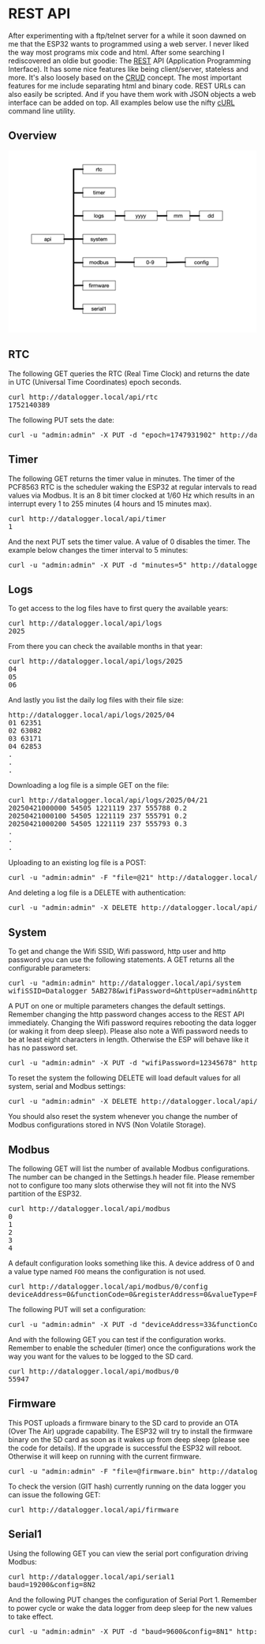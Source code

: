 # REST API

After experimenting with a ftp/telnet server for a while it soon dawned on me that the ESP32 wants to programmed using a web server. I never liked the way most programs mix code and html. After some searching I rediscovered an oldie but goodie: The [REST](https://en.wikipedia.org/wiki/REST) API (Application Programming Interface). It has some nice features like being client/server, stateless and more. It's also loosely based on the [CRUD](https://en.wikipedia.org/wiki/Create,_read,_update_and_delete) concept. The most important features for me include separating html and binary code. REST URLs can also easily be scripted. And if you have them work with JSON objects a web interface can be added on top. All examples below use the nifty [cURL](https://curl.se/) command line utility. 

## Overview

![RESTful](images/RESTful.png)

## RTC
The following GET queries the RTC (Real Time Clock) and returns the date in UTC (Universal Time Coordinates) epoch seconds.
<pre>
curl http://datalogger.local/api/rtc
1752140389
</pre>

The following PUT sets the date:
<pre>
curl -u "admin:admin" -X PUT -d "epoch=1747931902" http://datalogger.local/api/rtc
</pre>

## Timer
The following GET returns the timer value in minutes. The timer of the PCF8563 RTC is the scheduler waking the ESP32 at regular intervals to read values via Modbus. It is an 8 bit timer clocked at 1/60 Hz which results in an interrupt every 1 to 255 minutes (4 hours and 15 minutes max).
<pre>
curl http://datalogger.local/api/timer
1
</pre>

And the next PUT sets the timer value. A value of 0 disables the timer. The example below changes the timer interval to 5 minutes:
<pre>
curl -u "admin:admin" -X PUT -d "minutes=5" http://datalogger.local/api/timer
</pre>

## Logs
To get access to the log files have to first query the available years:
<pre>
curl http://datalogger.local/api/logs
2025
</pre>

From there you can check the available months in that year:
<pre>
curl http://datalogger.local/api/logs/2025
04
05
06
</pre>

And lastly you list the daily log files with their file size:
<pre>
http://datalogger.local/api/logs/2025/04
01 62351
02 63082
03 63171
04 62853
.
.
.
</pre> 

Downloading a log file is a simple GET on the file:
<pre>
curl http://datalogger.local/api/logs/2025/04/21
20250421000000 54505 1221119 237 555788 0.2
20250421000100 54505 1221119 237 555791 0.2
20250421000200 54505 1221119 237 555793 0.3
.
.
.
</pre>

Uploading to an existing log file is a POST:
<pre>
curl -u "admin:admin" -F "file=@21" http://datalogger.local/api/logs/2025/04/21
</pre>  

And deleting a log file is a DELETE with authentication:
<pre>
curl -u "admin:admin" -X DELETE http://datalogger.local/api/logs/2025/04/21
</pre>

## System

To get and change the Wifi SSID, Wifi password, http user and http password you can use the following statements. A GET returns all the configurable parameters:
<pre>
curl -u "admin:admin" http://datalogger.local/api/system
wifiSSID=Datalogger_5AB278&wifiPassword=&httpUser=admin&httpPassword=admin
</pre>

A PUT on one or multiple parameters changes the default settings. Remember changing the http password changes access to the REST API immediately. Changing the Wifi password requires rebooting the data logger (or waking it from deep sleep). Please also note a Wifi password needs to be at least eight characters in length. Otherwise the ESP will behave like it has no password set.
<pre>
curl -u "admin:admin" -X PUT -d "wifiPassword=12345678" http://datalogger.local/api/system
</pre>

To reset the system the following DELETE will load default values for all system, serial and Modbus settings:
<pre>
curl -u "admin:admin" -X DELETE http://datalogger.local/api/system
</pre>

You should also reset the system whenever you change the number of Modbus configurations stored in NVS (Non Volatile Storage).

## Modbus

The following GET will list the number of available Modbus configurations. The number can be changed in the Settings.h header file. Please remember not to configure too many slots otherwise they will not fit into the NVS partition of the ESP32.
<pre>
curl http://datalogger.local/api/modbus
0
1
2
3
4
</pre>

A default configuration looks something like this. A device address of 0 and a value type named `FOO` means the configuration is not used.
<pre>
curl http://datalogger.local/api/modbus/0/config
deviceAddress=0&functionCode=0&amp;registerAddress=0&valueType=FOO
</pre>

The following PUT will set a configuration:
<pre>
curl -u "admin:admin" -X PUT -d "deviceAddress=33&functionCode=4&amp;registerAddress=462&valueType=T3" http://datalogger.local/api/modbus/0/config
</pre>

And with the following GET you can test if the configuration works. Remember to enable the scheduler (timer) once the configurations work the way you want for the values to be logged to the SD card.
<pre>
curl http://datalogger.local/api/modbus/0
55947
</pre>

## Firmware
This POST uploads a firmware binary to the SD card to provide an OTA (Over The Air) upgrade capability. The ESP32 will try to install the firmware binary on the SD card as soon as it wakes up from deep sleep (please see the code for details). If the upgrade is successful the ESP32 will reboot. Otherwise it will keep on running with the current firmware.
<pre>
curl -u "admin:admin" -F "file=@firmware.bin" http://datalogger.local/api/firmware
</pre>

To check the version (GIT hash) currently running on the data logger you can issue the following GET:
<pre>
curl http://datalogger.local/api/firmware
</pre>

## Serial1

Using the following GET you can view the serial port configuration driving Modbus:
<pre>
curl http://datalogger.local/api/serial1
baud=19200&config=8N2
</pre>

And the following PUT changes the configuration of Serial Port 1. Remember to power cycle or wake the data logger from deep sleep for the new values to take effect.
<pre>
curl -u "admin:admin" -X PUT -d "baud=9600&config=8N1" http://datalogger.local/api/serial1
</pre>
